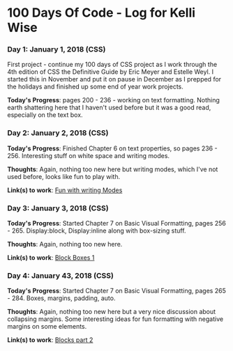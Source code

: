 # 100 Days Of Code - Log for Kelli Wise

### Day 1: January 1, 2018 (CSS)
First project - continue my 100 days of CSS project as I work through the 4th edition of CSS the Definitive Guide by Eric Meyer and Estelle Weyl. I started this in November and put it on pause in December as I prepped for the holidays and finished up some end of year work projects.

**Today's Progress**: pages 200 - 236 - working on text formatting. Nothing earth shattering here that I haven't used before but it was a good read, especially on the text box. 

### Day 2: January 2, 2018 (CSS)

**Today's Progress**: Finished Chapter 6 on text properties, so pages 236 - 256. Interesting stuff on white space and writing modes. 

**Thoughts**: Again, nothing too new here but writing modes, which I've not used before, looks like fun to play with.

**Link(s) to work**: [Fun with writing Modes](https://codepen.io/kwise/pen/KZqLgG)

### Day 3: January 3, 2018 (CSS)

**Today's Progress**: Started Chapter 7 on Basic Visual Formatting, pages 256 - 265. Display:block, Display:inline along with box-sizing stuff.  

**Thoughts**: Again, nothing too new here.

**Link(s) to work**: [Block Boxes 1](https://codepen.io/kwise/pen/rpGwMV)

### Day 4: January 43, 2018 (CSS)

**Today's Progress**: Started Chapter 7 on Basic Visual Formatting, pages 265 - 284. Boxes, margins, padding, auto.  

**Thoughts**: Again, nothing too new here but a very nice discussion about collapsing margins. Some interesting ideas for fun formatting with negative margins on some elements.

**Link(s) to work**: [Blocks part 2](https://codepen.io/kwise/pen/MrEGWj)

